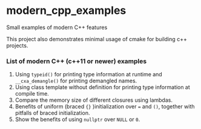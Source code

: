 # modern_cpp_examples
Small examples of modern C++ features

This project also demonstrates minimal usage of cmake for building c++ projects.

### List of modern C++ (c++11 or newer) examples
1. Using `typeid()` for printing type information at runtime and `__cxa_demangle()` for printing demangled names.
2. Using class template without definition for printing type information at compile time.
3. Compare the memory size of different closures using lambdas.
4. Benefits of uniform (braced `{}` )initialization over `=` and `()`, together with pitfalls of braced initialization.
5. Show the benefits of using `nullptr` over `NULL` or `0`.
